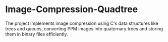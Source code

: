 # Image-Compression-Quadtree
The project implements image compression using C's data structures like trees and queues, converting PPM images into quaternary trees and storing them in binary files efficiently.
